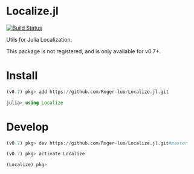 # Localize.jl

[![Build Status](https://travis-ci.org/Roger-luo/Localize.jl.svg?branch=master)](https://travis-ci.org/Roger-luo/Localize.jl)

Utils for Julia Localization.

This package is not registered, and is only available for v0.7+.

# Install
```julia
(v0.7) pkg> add https://github.com/Roger-luo/Localize.jl.git

julia> using Localize
```

# Develop

```julia
(v0.7) pkg> dev https://github.com/Roger-luo/Localize.jl.git#master

(v0.7) pkg> activate Localize

(Localize) pkg>
```

